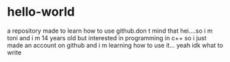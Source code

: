 # hello-world
a repository made to learn how to use github.don t mind that
hei....so i m toni and i m 14 years old but interested in programming in c++
so i just made an account on github and i m learning how to use it...
yeah
idk what to write
